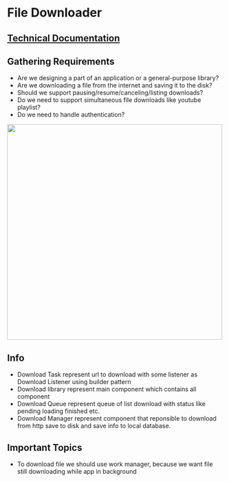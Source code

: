 # File Downloader

## <a href="technical.md">Technical Documentation</a>

## Gathering Requirements
- Are we designing a part of an application or a general-purpose library?
- Are we downloading a file from the internet and saving it to the disk?
- Should we support pausing/resume/canceling/listing downloads?
- Do we need to support simultaneous file downloads like youtube playlist?
- Do we need to handle authentication?

<image src="assets/system-design.png" width="500"/>

## Info
- Download Task represent url to download with some listener as Download Listener using builder pattern
- Download library represent main component which contains all component
- Download Queue represent queue of list download with status like pending loading finished etc.
- Download Manager represent component that reponsible to download from http save to disk and save info to local database.

## Important Topics
- To download file we should use work manager, because we want file still downloading while app in background
